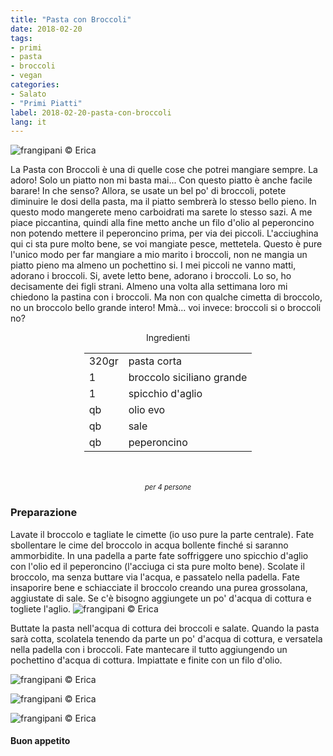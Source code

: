 ```yaml
---
title: "Pasta con Broccoli"
date: 2018-02-20
tags:
- primi
- pasta
- broccoli
- vegan
categories:
- Salato
- "Primi Piatti"
label: 2018-02-20-pasta-con-broccoli
lang: it
---
```

![](header.jpg "frangipani © Erica")

La Pasta con Broccoli è una di quelle cose che potrei mangiare sempre. La adoro! Solo un piatto non mi basta mai... Con questo piatto è anche facile barare! In che senso? Allora, se usate un bel po' di broccoli, potete diminuire le dosi della pasta, ma il piatto sembrerà lo stesso bello pieno. In questo modo mangerete meno carboidrati ma sarete lo stesso sazi. A me piace piccantina, quindi alla fine metto anche un filo d'olio al peperoncino non potendo mettere il peperoncino prima, per via dei piccoli. L'acciughina qui ci sta pure molto bene, se voi mangiate pesce, mettetela. Questo è pure l'unico modo per far mangiare a mio marito i broccoli, non ne mangia un piatto pieno ma almeno un pochettino si. I mei piccoli ne vanno matti, adorano i broccoli. Si, avete letto bene, adorano i broccoli. Lo so, ho decisamente dei figli strani. Almeno una volta alla settimana loro mi chiedono la pastina con i broccoli. Ma non con qualche cimetta di broccolo, no un broccolo bello grande intero! Mmà... voi invece: broccoli si o broccoli no?

<div id="wrapper" style="text-align: center">
  <div id="yourdiv" style="display: inline-block;">
    <div class="ingredients">
      <div class="ingredients-title">Ingredienti</div>
      <table>
        <tbody>
          <tr>
            <td>320gr</td>
            <td>pasta corta</td>
          </tr>
          <tr>
            <td>1</td>
            <td>broccolo siciliano grande</td>
          </tr>
          <tr>
            <td>1</td>
            <td>spicchio d'aglio</td>
          </tr>
          <tr>
            <td>qb</td>
            <td>olio evo</td>
          </tr>
          <tr>
            <td>qb</td>
            <td>sale</td>
          </tr>
          <tr>
            <td>qb</td>
            <td>peperoncino</td>
          </tr>
        </tbody>
      </table>
      <br></br>
      <i class="pull-right" style="font-size: 80%;">per 4 persone</i>
    </div>
  </div>
</div>


<h3>
  <font color="grey">
    <i class="fa fa-cogs"></i>
  </font> Preparazione
</h3>

Lavate il broccolo e tagliate le cimette (io uso pure la parte centrale). Fate sbollentare le cime del broccolo in acqua bollente finché si saranno ammorbidite. In una padella a parte fate soffriggere uno spicchio d'aglio con l'olio ed il peperoncino (l'acciuga ci sta pure molto bene). Scolate il broccolo, ma senza buttare via l'acqua, e passatelo nella padella. Fate insaporire bene e schiacciate il broccolo creando una purea grossolana, aggiustate di sale. Se c'è bisogno aggiungete un po' d'acqua di cottura e togliete l'aglio.
![](broccoli.jpg "frangipani © Erica")

Buttate la pasta nell'acqua di cottura dei broccoli e salate. Quando la pasta sarà cotta, scolatela tenendo da parte un po' d'acqua di cottura, e versatela nella padella con i broccoli. Fate mantecare il tutto aggiungendo un pochettino d'acqua di cottura. Impiattate e finite con un filo d'olio.

![](risultato3.jpg "frangipani © Erica")

![](risultato2.jpg "frangipani © Erica")

![](risultato1.jpg "frangipani © Erica")

<h4>Buon appetito
  <font color="red">
    <i class="fa fa-smile-o"></i>
  </font>
</h4>
